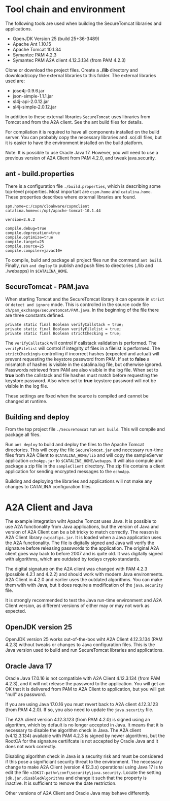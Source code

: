 # Tool chain and environment

The following tools are used when building the SecureTomcat libraries and applications.

- OpenJDK Version 25 (build 25+36-3489)
- Apache Ant 1.10.15
- Apache Tomcat 10.1.34
- Symantec PAM 4.2.3
- Symantec PAM A2A client 4.12.3.134 (from PAM 4.2.3)

Clone or download the project files. Create a **./lib** directory and download/copy the external libraries to this folder. The external libraries used are:

- jose4j-0.9.6.jar
- json-simple-1.1.1.jar
- sl4j-api-2.0.12.jar
- sl4j-simple-2.0.12.jar

In addition to these external libraries `SecureTomcat` uses libraries from Tomcat and from the A2A client. See the ant build files for details.

For compilation it is required to have all components installed on the build server. You can probably copy the necessary libraries and .so/.dll files, but it is easier to have the environment installed on the build platform.

Note: It is possible to use Oracle Java 17. However, you will need to use a previous version of A2A Client from PAM 4.2.0, and tweak java.security.

## ant - build.properties

There is a configuration file `./build.properties`, which is describing some top-level properties. Most important are `cspm.home` and `catalina.home`. These properties describes where external libraries are found.

```
spm.home=c:/cspm/cloakware/cspmclient
catalina.home=c:/opt/apache-tomcat-10.1.44

version=2.6.2

compile.debug=true
compile.deprecation=true
compile.optimize=true
compile.target=25
compile.source=25
compile.compiler=javac10+
```

To compile, build and package all project files run the command `ant build`. Finally, run `and deploy` to publish and push files to directories (./lib and ./webapps) in `$CATALINA_HOME`.

## SecureTomcat - PAM.java

When starting Tomcat and the SecureTomcat library it can operate in `strict` or `detect and ignore` mode. This is controlled in the source code file `ch/pam_exchange/securetomcat/PAM.java`. In the beginning of the file there are three constants defined. 

```
private static final Boolean verifyCallstack = true;
private static final Boolean verifyFilelist = true;
private static final Boolean strictChecking = true;
```

The `verifyCallstack` will control if callstack validation is performed.
The `verifyFilelist` will control if integrity of files in a filelist is performed.
The `strictChecking`is controlling if incorrect hashes (expected and actual) will prevent requesting the keystore password from PAM. If set to **false** a mismatch of hashes is visible in the catalina.log file, but otherwise ignored. Passwords retrieved from PAM are also visible in the log file. When set to **true** both the callstack and file hashes must match before requesting the keystore password. Also when set to **true** keystore password will not be visible in the log file.

These settings are fixed when the source is compiled and cannot be changed at runtime.

## Building and deploy

From the top project file `./SecureTomcat` run `ant build`. This will compile and package all files. 

Run `ant deploy` to build and deploy the files to the Apache Tomcat directories. This will copy the file `SecureTomcat.jar` and necessary run-time files from A2A Client to `$CATALINA_HOME/lib` and will copy the sampleServer application `echoApp.jar` to `$CATALINE_HOME/webapps`. It will also compule and package a zip file in the `sampleClient` directory. The zip file contains a client application for sending encrypted messages to the `echoApp`.

Building and deploying the libraries and applications will not make any changes to CATALINA configuration files. 


# A2A Client and Java

The example integration wiht Apache Tomcat uses Java. It is possible to use A2A functionality from Java applications, but the version of Java and version of A2A Client can be a bit tricky to match correctly. The reason is A2A Client library `cwjcafips.jar`. It is loaded when a Java application uses the A2A functionality. The file is digitally signed and Java will verify the signature before releasing passwords to the application. The original A2A client goes way back to before 2007 and is quite old. It was digitally signed with algorithms, which are outdated by todays crypto standards.

The digital signature on the A2A client was changed with PAM 4.2.3 (possible 4.2.1 and 4.2.2) and should work with modern Java environments. A2A Client in 4.2.0 and earlier uses the outdated algorithms. You can make them with with Java, but it does require a modification of the `java.security` file.  

It is strongly recommended to test the Java run-time environment and A2A Client version, as different versions of either may or may not work as expected. 

## OpenJDK version 25

OpenJDK version 25 works out-of-the-box wiht A2A Client 4.12.3.134 (PAM 4.2.3) without tweaks or changes to Java configuration files.
This is the Java version used to build and run SecureTomcat libraries and applications.

## Oracle Java 17

Oracle Java 17.0.16 is not compatible with A2A Client 4.12.3.134 (from PAM 4.2.3), and it will not release the password to the application. You will get an OK that it is delivered from PAM to A2A Client to application, but you will get "null" as password. 

If you are using Java 17.0.16 you must revert back to A2A client 4.12.3.123 (from PAM 4.2.0). If so, you also need to update the `java.security` file.

The A2A client version 4.12.3.123 (from PAM 4.2.0) is signed using an algorithm, which by default is no longer accepted in Java. It means that it is necessary to disable the algorithm check in Java. The A2A client (v4.12.3.134) available with PAM 4.2.3 is signed by newer algorithms, but the RootCA for the signature certiifcate is not accepted by Oracle Java and it does not work correctly.

Disabling algorithm check in Java is a security risk and must be considered if this pose a significiant security threat to the environment. The necessary change to make A2A Client (version 4.12.3.x) operational using Java 17 is to edit the file `<JDK17-path>\conf\security\java.security`. Locate the setting `jdk.jar.disabledAlgorithms` and change it such that the property is inactive. It is sufficient to remove the date restriction.

Other versions of A2A Client and Oracle Java may behave differently.

